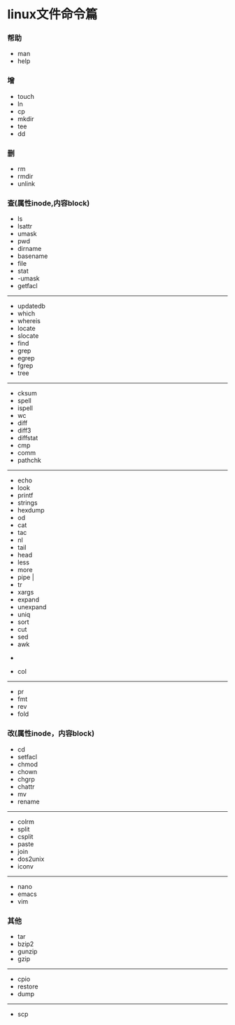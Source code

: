 # linux文件命令篇

### 帮助
- man
- help

### 增
- touch
- ln
- cp
- mkdir
- tee
- dd

### 删
- rm
- rmdir
- unlink


### 查(属性inode,内容block)
- ls
- lsattr
- umask
- pwd
- dirname
- basename
- file
- stat
- -umask
- getfacl
___
- updatedb
- which
- whereis
- locate
- slocate
- find
- grep
- egrep
- fgrep
- tree
---
- cksum
- spell
- ispell
- wc
- diff
- diff3
- diffstat
- cmp
- comm
- pathchk
___
- echo
- look
- printf
- strings
- hexdump
- od
- cat
- tac
- nl
- tail
- head
- less
- more
- pipe |
- tr
- xargs
- expand
- unexpand
- uniq
- sort
- cut
- sed
- awk
- > >>
- col
___
- pr
- fmt
- rev
- fold

### 改(属性inode，内容block)

- cd
- setfacl
- chmod
- chown
- chgrp
- chattr
- mv
- rename
---
- colrm
- split
- csplit
- paste
- join
- dos2unix
- iconv
___
- nano
- emacs
- vim



### 其他
- tar
- bzip2
- gunzip
- gzip

___
- cpio
- restore
- dump

---
- scp

